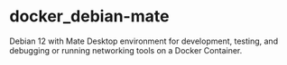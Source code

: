 # docker_debian-mate
Debian 12 with Mate Desktop environment for development, testing, and debugging or running networking tools on a Docker Container.
